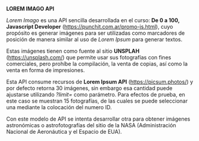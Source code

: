 
**LOREM IMAGO API**

*Lorem Imago* es una API sencilla desarrollada en el curso: **De 0 a 100, Javascript Developer** (https://punchit.com.ar/promo-js.html), cuyo propósito es generar imágenes para ser utilizadas como marcadores de posición de manera similar al uso de *Lorem Ipsum* para generar textos.


Estas imágenes tienen como fuente al sitio **UNSPLAH** (https://unsplash.com/) que permite usar sus fotografías  con fines comerciales, pero prohíbe la compilación, la venta de copias, así como la venta en forma de impresiones.


Esta API consume recursos de **Lorem Ipsum API** (https://picsum.photos/)  y por defecto retorna 30 imágenes, sin embargo esa cantidad  puede ajustarse utilizando *?limit=* como parámetro.  Para efectos de prueba, en este caso se muestran 15 fotografías, de las cuales se puede seleccionar una mediante la colocación del numero ID.

Con este modelo de API se intenta desarrollar otra para obtener imágenes astronómicas o astrofotografías del sitio de la NASA (Administración Nacional de Aeronáutica y el Espacio de EUA).
